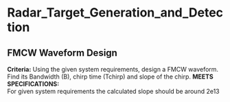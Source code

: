 # Radar_Target_Generation_and_Detection
## FMCW Waveform Design
**Criteria:** 
Using the given system requirements, design a FMCW waveform. Find its Bandwidth (B), chirp time (Tchirp) and slope of the chirp.
**MEETS SPECIFICATIONS:**  
For given system requirements the calculated slope should be around 2e13 
